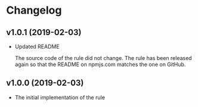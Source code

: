 # Changelog

## v1.0.1 (2019-02-03)

- Updated README

  The source code of the rule did not change. The rule has been released again so that the README on
  npmjs.com matches the one on GitHub.

## v1.0.0 (2019-02-03)

- The initial implementation of the rule
